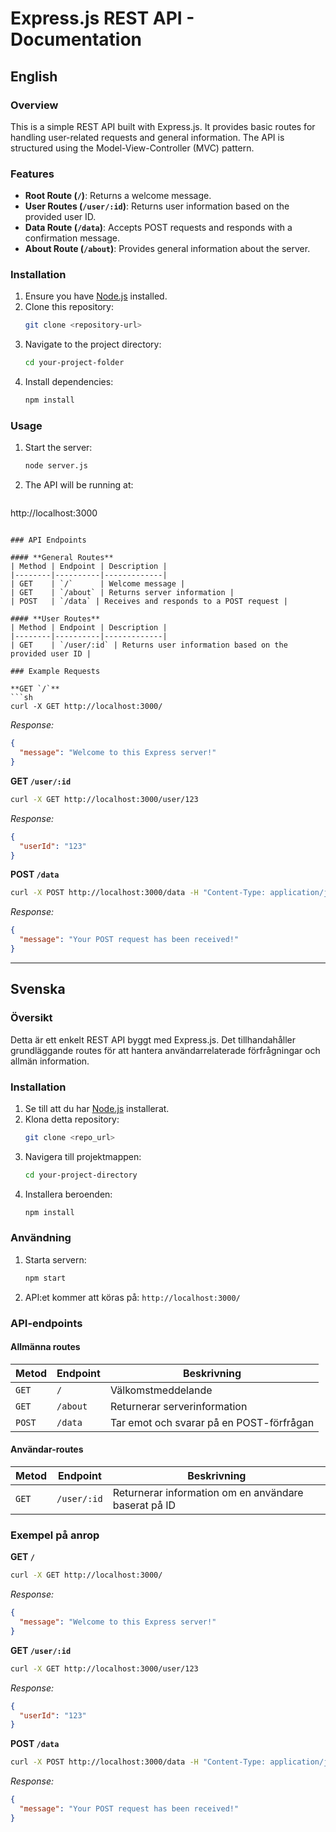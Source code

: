 # Express.js REST API - Documentation

## English

### Overview
This is a simple REST API built with Express.js. It provides basic routes for handling user-related requests and general information. The API is structured using the Model-View-Controller (MVC) pattern.

### Features
- **Root Route (`/`)**: Returns a welcome message.
- **User Routes (`/user/:id`)**: Returns user information based on the provided user ID.
- **Data Route (`/data`)**: Accepts POST requests and responds with a confirmation message.
- **About Route (`/about`)**: Provides general information about the server.

### Installation
1. Ensure you have [Node.js](https://nodejs.org/) installed.
2. Clone this repository:
   ```sh
   git clone <repository-url>
   ```
3. Navigate to the project directory:
   ```sh
   cd your-project-folder
   ```
4. Install dependencies:
   ```sh
   npm install
   ```

### Usage
1. Start the server:
   ```sh
   node server.js
   ```
2. The API will be running at:
   ```
http://localhost:3000
   ```

### API Endpoints

#### **General Routes**
| Method | Endpoint | Description |
|--------|----------|-------------|
| GET    | `/`      | Welcome message |
| GET    | `/about` | Returns server information |
| POST   | `/data` | Receives and responds to a POST request |

#### **User Routes**
| Method | Endpoint | Description |
|--------|----------|-------------|
| GET    | `/user/:id` | Returns user information based on the provided user ID |

### Example Requests

**GET `/`**
```sh
curl -X GET http://localhost:3000/
```
_Response:_
```json
{
  "message": "Welcome to this Express server!"
}
```

**GET `/user/:id`**
```sh
curl -X GET http://localhost:3000/user/123
```
_Response:_
```json
{
  "userId": "123"
}
```

**POST `/data`**
```sh
curl -X POST http://localhost:3000/data -H "Content-Type: application/json" -d '{"message": "Hello"}'
```
_Response:_
```json
{
  "message": "Your POST request has been received!"
}
```

---

## **Svenska**

### Översikt
Detta är ett enkelt REST API byggt med Express.js. Det tillhandahåller grundläggande routes för att hantera användarrelaterade förfrågningar och allmän information.

### Installation
1. Se till att du har [Node.js](https://nodejs.org/) installerat.
2. Klona detta repository:
   ```sh
   git clone <repo_url>
   ```
3. Navigera till projektmappen:
   ```sh
   cd your-project-directory
   ```
4. Installera beroenden:
   ```sh
   npm install
   ```

### Användning
1. Starta servern:
   ```sh
   npm start
   ```
2. API:et kommer att köras på:  `http://localhost:3000/`

### API-endpoints

#### **Allmänna routes**
| Metod | Endpoint | Beskrivning |
|--------|----------|--------------|
| `GET` | `/` | Välkomstmeddelande |
| `GET` | `/about` | Returnerar serverinformation |
| `POST` | `/data` | Tar emot och svarar på en POST-förfrågan |

#### **Användar-routes**
| Metod | Endpoint | Beskrivning |
|--------|----------|--------------|
| `GET` | `/user/:id` | Returnerar information om en användare baserat på ID |

### Exempel på anrop

**GET `/`**
```sh
curl -X GET http://localhost:3000/
```
_Response:_
```json
{
  "message": "Welcome to this Express server!"
}
```

**GET `/user/:id`**
```sh
curl -X GET http://localhost:3000/user/123
```
_Response:_
```json
{
  "userId": "123"
}
```

**POST `/data`**
```sh
curl -X POST http://localhost:3000/data -H "Content-Type: application/json" -d '{"message": "Hello"}'
```
_Response:_
```json
{
  "message": "Your POST request has been received!"
}
```



